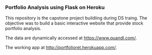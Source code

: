 ### Portfolio Analysis using Flask on Heroku

This repository is the capstone project buildiing during DS traing. 
The objective was to build a basic interactive website that provide stock portfolio analysis.

The data are dynamically accessed at https://www.quandl.com/.

The working app at http://portfolioret.herokuapp.com/.


